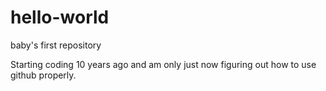 # hello-world
baby's first repository

Starting coding 10 years ago and am only just now figuring out how to use github properly.
